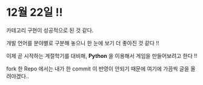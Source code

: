 # 12월 22일 !!

카테고리 구현이 성공적으로 된 것 같다.

개발 언어를 분야별로 구분해 놓으니 한 눈에 보기 더 좋아진 것 같다 !!

이제 곧 시작하는 계절학기를 대비해, __Python__ 을 이용해서 게임을 만들어보려고 한다 !!

fork 한 Repo 에서는 내가 한 commit 이 반영이 안되기 때문에 여기에 가끔씩 글을 올려야겠다..

